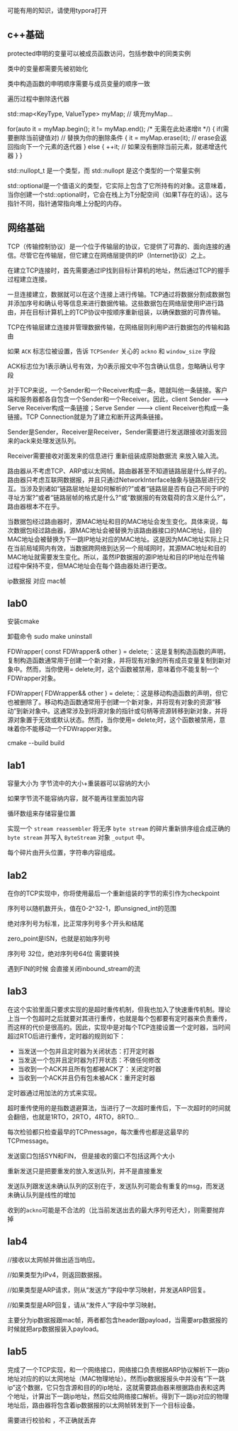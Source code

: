 可能有用的知识，请使用typora打开

## c++基础

protected申明的变量可以被成员函数访问，包括参数中的同类实例

类中的变量都需要先被初始化

类中构造函数的申明顺序需要与成员变量的顺序一致

遍历过程中删除迭代器

std::map<KeyType, ValueType> myMap;
// 填充myMap...

for(auto it = myMap.begin(); it != myMap.end(); /* 无需在此处递增it */)
{
    if(需要删除当前键值对) // 替换为你的删除条件
    {
        it = myMap.erase(it); // erase会返回指向下一个元素的迭代器
    }
    else
    {
        ++it; // 如果没有删除当前元素，就递增迭代器
    }
}



std::nullopt_t 是一个类型，而 std::nullopt 是这个类型的一个常量实例



std::optional是一个值语义的类型，它实际上包含了它所持有的对象。这意味着，当你创建一个std::optional<T>时，它会在栈上为T分配空间（如果T存在的话）。这与指针不同，指针通常指向堆上分配的内存。







## 网络基础

TCP（传输控制协议）是一个位于传输层的协议，它提供了可靠的、面向连接的通信。尽管它在传输层，但它建立在网络层提供的IP（Internet协议）之上。 

 在建立TCP连接时，首先需要通过IP找到目标计算机的地址，然后通过TCP的握手过程建立连接。 

 一旦连接建立，数据就可以在这个连接上进行传输。TCP通过将数据分割成数据包并添加序号和确认号等信息来进行数据传输。这些数据包在网络层使用IP进行路由，并在目标计算机上的TCP协议中按顺序重新组装，以确保数据的可靠传输。 

 TCP在传输层建立连接并管理数据传输，在网络层则利用IP进行数据包的传输和路由 



 如果 `ACK` 标志位被设置，告诉 `TCPSender` 关心的 `ackno` 和 `window_size` 字段 

ACK标志位为1表示确认号有效，为0表示报文中不包含确认信息，忽略确认号字段



 对于TCP来说，一个Sender和一个Receiver构成一条，嗯就叫他一条链接。客户端和服务器都各自包含一个Sender和一个Receiver。因此，client Sender ---> Serve Receiver构成一条链接；Serve Sender ---> client  Receiver也构成一条链接。TCP Connection就是为了建立和断开这两条链接。 



Sender是Sender，Receiver是Receiver，Sender需要进行发送跟接收对面发回来的ack来处理发送队列。

Receiver需要接收对面发来的信息进行 重新组装成原始数据流 来放入输入流。



 路由器从不考虑TCP、ARP或以太网帧。路由器甚至不知道链路层是什么样子的。路由器只考虑互联网数据报，并且只通过NetworkInterface抽象与链路层进行交互。当涉及到诸如“链路层地址是如何解析的?”或者“链路层是否有自己不同于IP的寻址方案?”或者“链路层帧的格式是什么?”或“数据报的有效载荷的含义是什么?”，路由器根本不在乎。



当数据包经过路由器时，源MAC地址和目的MAC地址会发生变化。具体来说，每次数据包经过路由器，源MAC地址会被替换为该路由器接口的MAC地址，目的MAC地址会被替换为下一跳IP地址对应的MAC地址。这是因为MAC地址实际上只在当前局域网内有效，当数据跨网络到达另一个局域网时，其源MAC地址和目的MAC地址就需要发生变化。所以，虽然IP数据报的源IP地址和目的IP地址在传输过程中保持不变，但MAC地址会在每个路由器处进行更改。



ip数据报 对应 mac帧





## lab0

安装cmake 

卸载命令 sudo make uninstall



FDWrapper( const FDWrapper& other ) = delete;：这是复制构造函数的声明，复制构造函数通常用于创建一个新对象，并将现有对象的所有成员变量复制到新对象中。然而，当你使用= delete;时，这个函数被禁用，意味着你不能复制一个FDWrapper对象。

FDWrapper( FDWrapper&& other ) = delete;：这是移动构造函数的声明，但它也被删除了。移动构造函数通常用于创建一个新对象，并将现有对象的资源“移动”到新对象中。这通常涉及到将源对象的指针或句柄等资源转移到新对象，并将源对象置于无效或默认状态。然而，当你使用= delete;时，这个函数被禁用，意味着你不能移动一个FDWrapper对象。





 cmake --build build 





## lab1



容量大小为 字节流中的大小+重装器可以容纳的大小

如果字节流不能容纳内容，就不能再往里面加内容

循环数组来存储容量位置

 实现一个 `stream reassembler` 将无序 `byte stream` 的碎片重新排序组合成正确的 `byte stream` 并写入 `ByteStream` 对象 `_output` 中。 

 每个碎片由开头位置，字符串内容组成。 









## lab2



 在你的TCP实现中，你将使用最后一个重新组装的字节的索引作为checkpoint 



序列号以随机数开头，值在0-2^32-1，即unsigned_int的范围

绝对序列号为标准，比正常序列号多个开头和结尾

zero_point是ISN，也就是初始序列号

序列号 32位，绝对序列号64位  需要转换



遇到FIN的时候 会直接关闭inbound_stream的流





## lab3

在这个实验里面只要求实现的是超时重传机制，但我也加入了快速重传机制。理论上当一个包超时之后就要对其进行重传，也就是每个包都要有定时器来负责重传，而这样的代价是很高的。因此，实现中是对每个TCP连接设置一个定时器，当时间超过RTO后进行重传，定时器的规则如下：

- 当发送一个包并且定时器为关闭状态：打开定时器
- 当发送一个包并且定时器为打开状态：不做任何修改
- 当收到一个ACK并且所有包都被ACK了：关闭定时器
- 当收到一个ACK并且仍有包未被ACK：重开定时器

 定时器通过用加法的方式来实现。

超时重传使用的是指数退避算法，当进行了一次超时重传后，下一次超时的时间就会翻倍，也就是1RTO，2RTO，4RTO，8RTO… 

每次检验都只检查最早的TCPmessage，每次重传也都是这最早的TCPmessage。



发送窗口包括SYN和FIN， 但是接收的窗口不包括这两个大小

重新发送只是把要重发的放入发送队列，并不是直接重发

发送队列跟发送未确认队列的区别在于，发送队列可能会有重复的msg，而发送未确认队列是线性的增加

 收到的`ackno`可能是不合法的（比当前发送出去的最大序列号还大），则需要抛弃掉 

 







## lab4

//接收以太网帧并做出适当响应。

//如果类型为IPv4，则返回数据报。

//如果类型是ARP请求，则从“发送方”字段中学习映射，并发送ARP回复。

//如果类型是ARP回复，请从“发件人”字段中学习映射。





主要分为ip数据报跟mac帧，两者都包含header跟payload，当需要arp数据报的时候就把arp数据报装入payload。









## lab5

 完成了一个TCP实现，和一个网络接口，网络接口负责根据ARP协议解析下一跳ip地址对应的的以太网地址（MAC物理地址）。然而ip数据报报头中并没有“下一跳ip”这个数据，它只包含源和目的的ip地址，这就需要路由器来根据路由表和这两个地址，计算出下一跳ip地址，然后交给网络接口解析。得到下一跳ip对应的物理地址后，路由器将包含着ip数据报的以太网帧转发到下一个目标设备。 



需要进行校验和 ，不正确就丢弃





